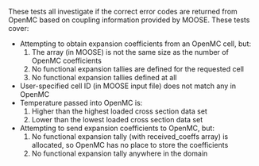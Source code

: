 These tests all investigate if the correct error codes are returned from OpenMC based on coupling information provided by MOOSE. These tests cover:

* Attempting to obtain expansion coefficients from an OpenMC cell, but:
  1. The array (in MOOSE) is not the same size as the number of OpenMC coefficients
  2. No functional expansion tallies are defined for the requested cell
  3. No functional expansion tallies defined at all
* User-specified cell ID (in MOOSE input file) does not match any in OpenMC
* Temperature passed into OpenMC is:
  1. Higher than the highest loaded cross section data set
  2. Lower than the lowest loaded cross section data set
* Attempting to send expansion coefficients to OpenMC, but:
  1. No functional expansion tally (with received_coeffs array) is allocated, so OpenMC has no place to store the coefficients
  2. No functional expansion tally anywhere in the domain
